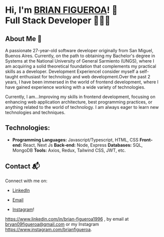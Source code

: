 # Hi, I'm <a href="https://www.linkedin.com/in/brian-figueroa1996">BRIAN FIGUEROA<a/>! 👋 </br> <b> Full Stack Developer 🧑🏻‍💻</b>
## About Me 🚀
A passionate 27-year-old software developer originally from San Miguel, Buenos Aires.
Currently, on the path to obtaining my Bachelor's degree in Systems at the National University of General Sarmiento (UNGS), where I am acquiring a solid theoretical foundation that complements my practical skills as a developer.
Development ExperienceI consider myself a self-taught enthusiast for technology and web development.Over the past 2 years, I have been immersed in the world of frontend development, where I have gained experience working with a wide variety of technologies.

Currently, I am...Improving my skills in frontend development, focusing on enhancing web application architecture, best programming practices, or anything related to the world of technology. I am always eager to learn new technologies and techniques.

## Technologies:
- <b>Programming Languages:</b> Javascript/Typescript, HTML, CSS <b>Front-end:</b> React, Next Js <b>Back-end:</b> Node, Express <b>Databases:</b> SQL, MongoDB <b>Tools:</b> Axios, Redux, Tailwind CSS, JWT, etc.

## Contact 📬
Connect with me on:


- <a href="https://www.linkedin.com/in/brian-figueroa1996">LinkedIn<a/>
- <a href="bryan09figueroa@gmail.com](mailto:bryan09figueroa@gmail.com)">Email<a/>

- <a href="https://www.instagram.com/brianfigueroa">Instagram<a/>!


 https://www.linkedin.com/in/brian-figueroa1996 , by email at [bryan09figueroa@gmail.com](mailto:bryan09figueroa@gmail.com) or my Instagram https://www.instagram.com/brianfigueroa.